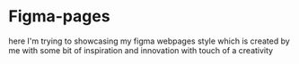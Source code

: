 # Figma-pages
here I'm trying to showcasing my figma webpages style which is created by me with some bit of inspiration and innovation with touch of a creativity

